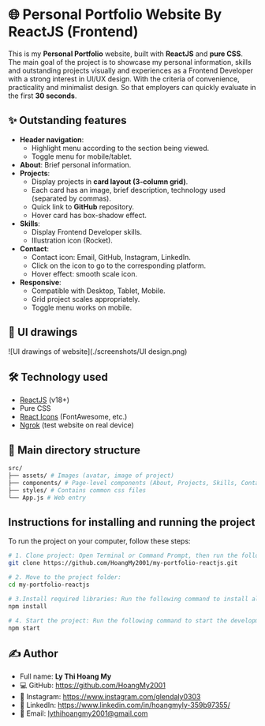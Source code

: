 # 🌐 Personal Portfolio Website By ReactJS (Frontend)

This is my **Personal Portfolio** website, built with **ReactJS** and **pure CSS**. The main goal of the project is to showcase my personal information, skills and outstanding projects visually and experiences as a Frontend Developer with a strong interest in UI/UX design. With the criteria of convenience, practicality and minimalist design. So that employers can quickly evaluate in the first **30 seconds**.

## ✨ Outstanding features
- **Header navigation**:
  - Highlight menu according to the section being viewed.
  - Toggle menu for mobile/tablet.
- **About**: Brief personal information.
- **Projects**:
  - Display projects in **card layout (3-column grid)**.
  - Each card has an image, brief description, technology used (separated by commas).
  - Quick link to **GitHub** repository.
  - Hover card has box-shadow effect.
- **Skills**:
  - Display Frontend Developer skills.
  - Illustration icon (Rocket).
- **Contact**:
  - Contact icon: Email, GitHub, Instagram, LinkedIn.
  - Click on the icon to go to the corresponding platform.
  - Hover effect: smooth scale icon.
- **Responsive**:
  - Compatible with Desktop, Tablet, Mobile.
  - Grid project scales appropriately.
  - Toggle menu works on mobile.
 
## 🎨 UI drawings
![UI drawings of website](./screenshots/UI design.png)

## 🛠️ Technology used
- [ReactJS](https://react.dev/) (v18+)
- Pure CSS
- [React Icons](https://react-icons.github.io/react-icons/) (FontAwesome, etc.)
- [Ngrok](https://ngrok.com/) (test website on real device)

## 📂 Main directory structure
```bash
src/
├── assets/ # Images (avatar, image of project)
├── components/ # Page-level components (About, Projects, Skills, Contact)
├── styles/ # Contains common css files
└── App.js # Web entry
```

## Instructions for installing and running the project
To run the project on your computer, follow these steps:
```bash
# 1. Clone project: Open Terminal or Command Prompt, then run the following command to download the project to your computer.
git clone https://github.com/HoangMy2001/my-portfolio-reactjs.git

# 2. Move to the project folder:
cd my-portfolio-reactjs

# 3.Install required libraries: Run the following command to install all project dependencies.
npm install

# 4. Start the project: Run the following command to start the development server. The project will automatically open in the browser at http://localhost:3000.
npm start
```

## ✍️ Author
- Full name: **Ly Thi Hoang My**
- 💻 GitHub: https://github.com/HoangMy2001
- 📸 Instagram: https://www.instagram.com/glendaly0303
- 💼 LinkedIn: https://www.linkedin.com/in/hoangmyly-359b97355/
- 📧 Email: lythihoangmy2001@gmail.com
